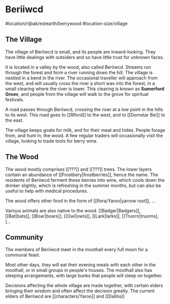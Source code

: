# Beriiwcd
#location/rijbak/estearth/berrywood #location-size/village

## The Village
The village of Beriiwcd is small, and its people are inward-looking. They have little dealings with outsiders and so have little trust for unknown faces.

It is located in a valley by the wood, also called Beriiwcd. Streams run through the forest and form a river running down the hill. The village is nestled in a bend in the river. The occasional traveller will approach from the west, and will usually cross the river a short was into the forest, in a small clearing where the river is lower. This clearing is known as **Sumerford Groov**, and people from the village will walk to the grove for spiritual festivals.

A road passes through Beriiwcd, crossing the river at a low point in the hills to its west. This road goes to [[Riford]] to the west, and to [[Dornstar Bei]] to the east.

The village keeps goats for milk, and for their meat and hides. People forage from, and hunt in, the wood. A few regular traders will occasionally visit the village, looking to trade tools for berry wine.

## The Wood
The wood mostly comprises [[???]] and [[???]] trees. The lower layers contain an abundance of [[Frostbery|frostberries]], hence the name. The residents of Beriiwcd ferment these berries into wine, which cools down the drinker slightly, which is refreshing in the summer months, but can also be useful to help with medical procedures.

The wood offers other food in the form of [[flora/Yaroo|yarrow root]], ...

Various animals are also native to the wood. [[Badger|Badgers]], [[Bat|bats]], [[Boar|boars]], [[Owl|owls]], [[Lark|larks]], [[Truorn|truorns], ]...

## Community
The members of Beriiwcd meet in the moothall every full moon for a communal feast.

Most other days, they will eat their evening meals with each other in the moothall, or in small groups in people's houses. The moothall also has sleeping arrangements, with large bunks that people will sleep on together.

Decisions affecting the whole village are made together, with certain elders bringing their wisdom and often affect the decision greatly. The current elders of Beriiwcd are [[characters/Yaroo]] and [[Dallós]]